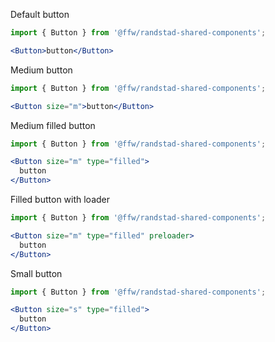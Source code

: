 Default button
```jsx
import { Button } from '@ffw/randstad-shared-components';

<Button>button</Button>
```

Medium button
```jsx
import { Button } from '@ffw/randstad-shared-components';

<Button size="m">button</Button>
```

Medium filled button
```jsx
import { Button } from '@ffw/randstad-shared-components';

<Button size="m" type="filled">
  button
</Button>
```

Filled button with loader
```jsx
import { Button } from '@ffw/randstad-shared-components';

<Button size="m" type="filled" preloader>
  button
</Button>
```

Small button
```jsx
import { Button } from '@ffw/randstad-shared-components';

<Button size="s" type="filled">
  button
</Button>
```